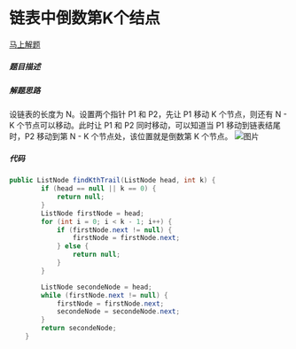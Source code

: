 链表中倒数第K个结点
====
[马上解题](https://www.nowcoder.com/practice/529d3ae5a407492994ad2a246518148a?tpId=13&tqId=11167&tPage=1&rp=1&ru=/ta/coding-interviews&qru=/ta/coding-interviews/question-ranking)

##### 题目描述   


##### 解题思路
设链表的长度为 N。设置两个指针 P1 和 P2，先让 P1 移动 K 个节点，则还有 N - K 个节点可以移动。此时让 P1 和 P2 同时移动，可以知道当 P1 移动到链表结尾时，P2 移动到第 N - K 个节点处，该位置就是倒数第 K 个节点。
![图片](https://upload-images.jianshu.io/upload_images/8907519-6bd359f514343f30.png?imageMogr2/auto-orient/strip%7CimageView2/2/w/1240)

##### 代码
```java
public ListNode findKthTrail(ListNode head, int k) {
        if (head == null || k == 0) {
            return null;
        }
        ListNode firstNode = head;
        for (int i = 0; i < k - 1; i++) {
            if (firstNode.next != null) {
                firstNode = firstNode.next;
            } else {
                return null;
            }
        }

        ListNode secondeNode = head;
        while (firstNode.next != null) {
            firstNode = firstNode.next;
            secondeNode = secondeNode.next;
        }
        return secondeNode;
    }
```